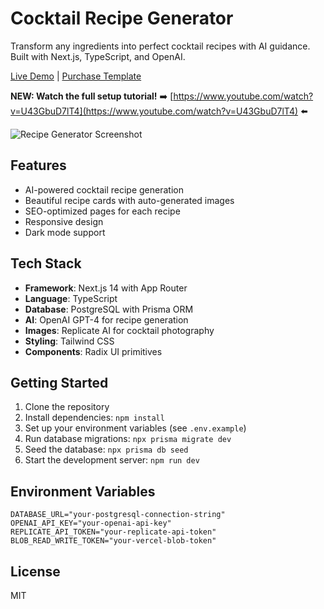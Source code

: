 # Cocktail Recipe Generator

Transform any ingredients into perfect cocktail recipes with AI guidance. Built with Next.js, TypeScript, and OpenAI.

[Live Demo](https://recipes.magicspaceseo.com/) | [Purchase Template](https://magicspace.co/courses/programmatic-seo)

**NEW: Watch the full setup tutorial!** ➡️ [https://www.youtube.com/watch?v=U43GbuD7lT4](https://www.youtube.com/watch?v=U43GbuD7lT4) ⬅️

![Recipe Generator Screenshot](https://recipes.magicspaceseo.com/og?path=/&title=Perfect%20Air%20Fryer%20Recipes&emoji=🍳)

## Features

- AI-powered cocktail recipe generation
- Beautiful recipe cards with auto-generated images
- SEO-optimized pages for each recipe
- Responsive design
- Dark mode support

## Tech Stack

- **Framework**: Next.js 14 with App Router
- **Language**: TypeScript
- **Database**: PostgreSQL with Prisma ORM
- **AI**: OpenAI GPT-4 for recipe generation
- **Images**: Replicate AI for cocktail photography
- **Styling**: Tailwind CSS
- **Components**: Radix UI primitives

## Getting Started

1. Clone the repository
2. Install dependencies: `npm install`
3. Set up your environment variables (see `.env.example`)
4. Run database migrations: `npx prisma migrate dev`
5. Seed the database: `npx prisma db seed`
6. Start the development server: `npm run dev`

## Environment Variables

```env
DATABASE_URL="your-postgresql-connection-string"
OPENAI_API_KEY="your-openai-api-key"
REPLICATE_API_TOKEN="your-replicate-api-token"
BLOB_READ_WRITE_TOKEN="your-vercel-blob-token"
```

## License

MIT
